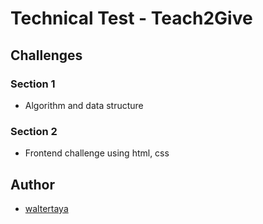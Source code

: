# Technical Test - Teach2Give

## Challenges

### Section 1

- Algorithm and data structure

### Section 2

- Frontend challenge using html, css

## Author

- [waltertaya](https://github.com/waltertaya)

